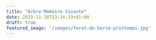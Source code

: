 ```yaml
---
title: "Arbre Memoire Vivante"
date: 2019-11-16T13:24:33+01:00
draft: true
featured_image: '/images/foret-de-berce-printemps.jpg'
---
```


